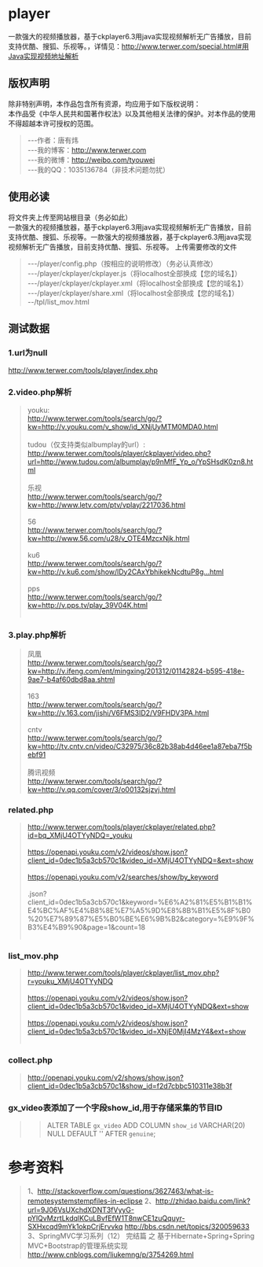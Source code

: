 ﻿player
=====
一款强大的视频播放器，基于ckplayer6.3用java实现视频解析无广告播放，目前支持优酷、搜狐、乐视等。，详情见：http://www.terwer.com/special.html#用Java实现视频地址解析

版权声明
--------
除非特别声明，本作品包含所有资源，均应用于如下版权说明：<br/>
本作品受《中华人民共和国著作权法》以及其他相关法律的保护。对本作品的使用不得超越本许可授权的范围。<br/>
>---作者：唐有炜<br/>
>---我的博客：http://www.terwer.com<br/>
>---我的微博：http://weibo.com/tyouwei<br/>
>---我的QQ：1035136784（非技术问题勿扰）<br/>

使用必读
--------
将文件夹上传至网站根目录（务必如此）<br/>一款强大的视频播放器，基于ckplayer6.3用java实现视频解析无广告播放，目前支持优酷、搜狐、乐视等。一款强大的视频播放器，基于ckplayer6.3用java实现视频解析无广告播放，目前支持优酷、搜狐、乐视等。
上传需要修改的文件<br/>
>---/player/config.php（按相应的说明修改）（务必认真修改）<br/>
>---/player/ckplayer/ckplayer.js（将localhost全部换成【您的域名】）<br/>
>---/player/ckplayer/ckplayer.xml（将localhost全部换成【您的域名】）<br/>
>---/player/ckplayer/share.xml（将localhost全部换成【您的域名】）<br/>
>--/tpl/list_mov.html

测试数据
-------
### 1.url为null
http://www.terwer.com/tools/player/index.php<br/>
### 2.video.php解析
>youku:<br/>
http://www.terwer.com/tools/search/go/?kw=http://v.youku.com/v_show/id_XNjUyMTM0MDA0.html<br/><br/>
>tudou（仅支持类似albumplay的url）:<br/>
http://www.terwer.com/tools/player/ckplayer/video.php?url=http://www.tudou.com/albumplay/p9nMfF_Yp_o/YpSHsdK0zn8.html<br/><br/>
>乐视<br/>
http://www.terwer.com/tools/search/go/?kw=http://www.letv.com/ptv/vplay/2217036.html<br/><br/>
>56<br/>
http://www.terwer.com/tools/search/go/?kw=http://www.56.com/u28/v_OTE4MzcxNjk.html<br/><br/>
>ku6<br/>
http://www.terwer.com/tools/search/go/?kw=http://v.ku6.com/show/lDy2CAxYbhikekNcdtuP8g...html<br/><br/>
>pps<br/>
http://www.terwer.com/tools/search/go/?kw=http://v.pps.tv/play_39V04K.html<br/><br/>

### 3.play.php解析
>凤凰<br/>
http://www.terwer.com/tools/search/go/?kw=http://v.ifeng.com/ent/mingxing/201312/01142824-b595-418e-9ae7-b4af60dbd8aa.shtml<br><br/>
>163<br/>
http://www.terwer.com/tools/search/go/?kw=http://v.163.com/jishi/V6FMS3ID2/V9FHDV3PA.html<br/><br/>
>cntv<br/>
http://www.terwer.com/tools/search/go/?kw=http://tv.cntv.cn/video/C32975/36c82b38ab4d46ee1a87eba7f5bebf91<br/><br/>
>腾讯视频<br/>
http://www.terwer.com/tools/search/go/?kw=http://v.qq.com/cover/3/o00132sjzvj.html<br/>

### related.php
>http://www.terwer.com/tools/player/ckplayer/related.php?id=bq_XMjU4OTYyNDQ=_youku<br/><br/>
https://openapi.youku.com/v2/videos/show.json?client_id=0dec1b5a3cb570c1&video_id=XMjU4OTYyNDQ=&ext=show<br/><br/>
https://openapi.youku.com/v2/searches/show/by_keyword<br/><br/>.json?client_id=0dec1b5a3cb570c1&keyword=%E6%A2%81%E5%B1%B1%E4%BC%AF%E4%B8%8E%E7%A5%9D%E8%8B%B1%E5%8F%B0%20%E7%89%87%E5%B0%BE%E6%9B%B2&category=%E9%9F%B3%E4%B9%90&page=1&count=18<br/><br/>

### list_mov.php
>http://www.terwer.com/tools/player/ckplayer/list_mov.php?r=youku_XMjU4OTYyNDQ<br/><br/>
https://openapi.youku.com/v2/videos/show.json?client_id=0dec1b5a3cb570c1&video_id=XMjU4OTYyNDQ&ext=show<br/><br/>
https://openapi.youku.com/v2/videos/show.json?client_id=0dec1b5a3cb570c1&video_id=XNjE0MjI4MzY4&ext=show<br/><br/>

### collect.php
>http://openapi.youku.com/v2/shows/show.json?client_id=0dec1b5a3cb570c1&show_id=f2d7cbbc510311e38b3f<br/>

### gx_video表添加了一个字段show_id,用于存储采集的节目ID
>>ALTER TABLE `gx_video`  ADD COLUMN `show_id` VARCHAR(20) NULL DEFAULT '' AFTER `genuine`;<br/>

参考资料
======
>1、http://stackoverflow.com/questions/3627463/what-is-remotesystemstempfiles-in-eclipse
>2、http://zhidao.baidu.com/link?url=9J06VsUXchdXDNT3fVyyG-pYlQvMzrtLkdqlKCuLBvfEfW1T8nwCE1zuQquyr-SXHxcqd9mYk1okpCrjErvvkq
http://bbs.csdn.net/topics/320059633
>3、SpringMVC学习系列（12） 完结篇 之 基于Hibernate+Spring+Spring MVC+Bootstrap的管理系统实现
http://www.cnblogs.com/liukemng/p/3754269.html

